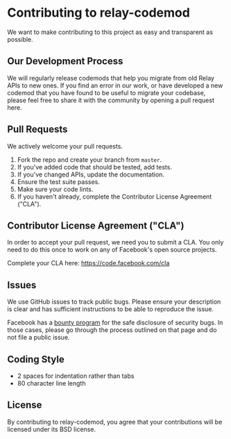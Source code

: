 # Contributing to relay-codemod
We want to make contributing to this project as easy and transparent as
possible.

## Our Development Process
We will regularly release codemods that help you migrate from old Relay APIs to
new ones. If you find an error in our work, or have developed a new codemod that
you have found to be useful to migrate your codebase, please feel free to share
it with the community by opening a pull request here.

## Pull Requests
We actively welcome your pull requests.

1. Fork the repo and create your branch from `master`.
2. If you've added code that should be tested, add tests.
3. If you've changed APIs, update the documentation.
4. Ensure the test suite passes.
5. Make sure your code lints.
6. If you haven't already, complete the Contributor License Agreement ("CLA").

## Contributor License Agreement ("CLA")
In order to accept your pull request, we need you to submit a CLA. You only need
to do this once to work on any of Facebook's open source projects.

Complete your CLA here: <https://code.facebook.com/cla>

## Issues
We use GitHub issues to track public bugs. Please ensure your description is
clear and has sufficient instructions to be able to reproduce the issue.

Facebook has a [bounty program](https://www.facebook.com/whitehat/) for the safe
disclosure of security bugs. In those cases, please go through the process
outlined on that page and do not file a public issue.

## Coding Style  
* 2 spaces for indentation rather than tabs
* 80 character line length

## License
By contributing to relay-codemod, you agree that your contributions will be
licensed under its BSD license.
